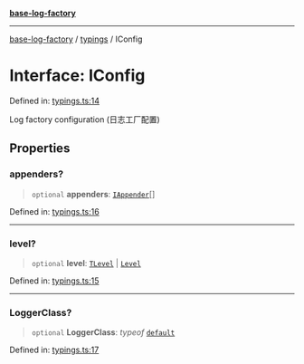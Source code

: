 [**base-log-factory**](../../index.md)

***

[base-log-factory](../../index.md) / [typings](../index.md) / IConfig

# Interface: IConfig

Defined in: [typings.ts:14](https://github.com/fengxinming/log-base/blob/6b764da5f85b664c1af10f4ba24b07aad1c0ef20/src/typings.ts#L14)

Log factory configuration (日志工厂配置)

## Properties

### appenders?

> `optional` **appenders**: [`IAppender`](IAppender.md)[]

Defined in: [typings.ts:16](https://github.com/fengxinming/log-base/blob/6b764da5f85b664c1af10f4ba24b07aad1c0ef20/src/typings.ts#L16)

***

### level?

> `optional` **level**: [`TLevel`](../type-aliases/TLevel.md) \| [`Level`](../../index/enumerations/Level.md)

Defined in: [typings.ts:15](https://github.com/fengxinming/log-base/blob/6b764da5f85b664c1af10f4ba24b07aad1c0ef20/src/typings.ts#L15)

***

### LoggerClass?

> `optional` **LoggerClass**: *typeof* [`default`](../../Logger/classes/default.md)

Defined in: [typings.ts:17](https://github.com/fengxinming/log-base/blob/6b764da5f85b664c1af10f4ba24b07aad1c0ef20/src/typings.ts#L17)
